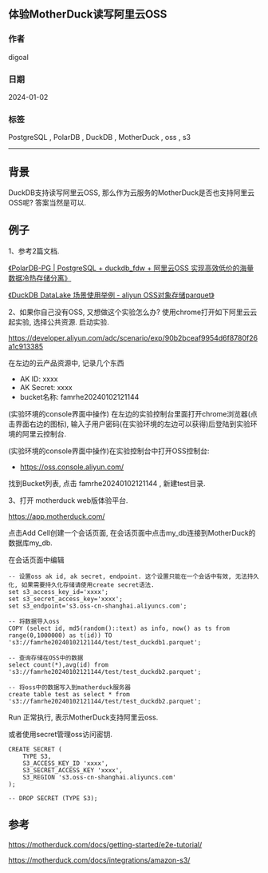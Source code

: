 ## 体验MotherDuck读写阿里云OSS             
                                                                                              
### 作者                                                                        
digoal                                                                        
                                                                        
### 日期                                                                        
2024-01-02                                                                    
                                                                        
### 标签                                                                        
PostgreSQL , PolarDB , DuckDB , MotherDuck , oss , s3                     
                                                                        
----                                                                        
                                                                        
## 背景   
DuckDB支持读写阿里云OSS, 那么作为云服务的MotherDuck是否也支持阿里云OSS呢? 答案当然是可以.   
  
## 例子  
1、参考2篇文档.    
  
[《PolarDB-PG | PostgreSQL + duckdb_fdw + 阿里云OSS 实现高效低价的海量数据冷热存储分离》](../202303/20230308_01.md)    
  
[《DuckDB DataLake 场景使用举例 - aliyun OSS对象存储parquet》](../202210/20221026_01.md)    
  
2、如果你自己没有OSS, 又想做这个实验怎么办? 使用chrome打开如下阿里云云起实验, 选择公共资源. 启动实验.    
  
https://developer.aliyun.com/adc/scenario/exp/90b2bceaf9954d6f8780f26a1c913385  
  
在左边的云产品资源中, 记录几个东西  
- AK ID: xxxx  
- AK Secret: xxxx  
- bucket名称: famrhe20240102121144    
  
(实验环境的console界面中操作) 在左边的实验控制台里面打开chrome浏览器(点击界面右边的图标), 输入子用户密码(在实验环境的左边可以获得)后登陆到实验环境的阿里云控制台.   
  
(实验环境的console界面中操作)在实验控制台中打开OSS控制台:   
- https://oss.console.aliyun.com/    
  
找到Bucket列表, 点击 famrhe20240102121144 , 新建test目录.     
  
3、打开 motherduck web版体验平台.   
  
https://app.motherduck.com/  
  
点击Add Cell创建一个会话页面, 在会话页面中点击my_db连接到MotherDuck的数据库my_db.  
  
在会话页面中编辑  
```  
-- 设置oss ak id, ak secret, endpoint. 这个设置只能在一个会话中有效, 无法持久化, 如果需要持久化存储请使用create secret语法.    
set s3_access_key_id='xxxx';                
set s3_secret_access_key='xxxx';       
set s3_endpoint='s3.oss-cn-shanghai.aliyuncs.com';    
  
-- 将数据导入oss  
COPY (select id, md5(random()::text) as info, now() as ts from range(0,1000000) as t(id)) TO 's3://famrhe20240102121144/test/test_duckdb1.parquet';   
  
-- 查询存储在OSS中的数据  
select count(*),avg(id) from 's3://famrhe20240102121144/test/test_duckdb2.parquet';  
  
-- 将oss中的数据写入到matherduck服务器  
create table test as select * from 's3://famrhe20240102121144/test/test_duckdb2.parquet';   
```  
  
Run 正常执行, 表示MotherDuck支持阿里云oss.    
  
或者使用secret管理oss访问密钥.    
```  
CREATE SECRET (  
    TYPE S3,  
	S3_ACCESS_KEY_ID 'xxxx',  
	S3_SECRET_ACCESS_KEY 'xxxx',  
	S3_REGION 's3.oss-cn-shanghai.aliyuncs.com'  
);  
  
-- DROP SECRET (TYPE S3);  
```  
  
  
## 参考  
https://motherduck.com/docs/getting-started/e2e-tutorial/  
  
https://motherduck.com/docs/integrations/amazon-s3/  
  
  
